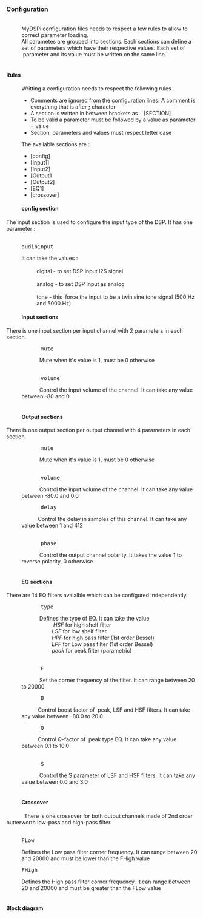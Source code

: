 <!DOCTYPE html PUBLIC "-//W3C//DTD HTML 4.01//EN" "http://www.w3.org/TR/html4/strict.dtd">
<html>
<head>
  <meta content="text/html; charset=ISO-8859-1"
 http-equiv="content-type">
</head>
<body>
<h3>Configuration</h3>
<br>
<div style="margin-left: 40px;">MyDSPi configuration files
needs to respect a few rules to allow to correct parameter loading.<br>
All parametes are grouped into sections. Each sections can define a set
of parameters which have their respective values. Each set of
&nbsp;parameter and its value must be written on the same line.<br>
</div>
<br>
<h4>Rules</h4>
<div style="margin-left: 40px;">Writting a configuration
needs to respect the following rules<br>
<ul>
  <li>Comments are ignored from the configuration lines. A
comment is everything that is after&nbsp;<span
 style="font-weight: bold;">;</span> character</li>
  <li>A section is written in between brackets as
&nbsp;&nbsp; [SECTION]</li>
  <li>To be valid a parameter must be followed by a value as
parameter = value</li>
  <li>Section, parameters and values must respect letter case</li>
</ul>
The available sections are :<br>
<ul>
  <li>[config]</li>
  <li>[Input1]</li>
  <li>[Input2]</li>
  <li>[Output1 </li>
  <li>[Output2]</li>
  <li>[EQ1]</li>
  <li>[crossover]</li>
</ul>
</div>
<h4 style="margin-left: 40px;">config section</h4>
The input section is used to configure the input type of the DSP. It
has one parameter :<br>
<br>
<div style="margin-left: 40px;">
<pre>audioinput</pre>
It can take the values : <br>
<br>
<div style="margin-left: 40px;">digital - to set DSP input
I2S signal<br>
<br>
analog - to set DSP input as analog<br>
<br>
tone - this&nbsp; force the input to be a twin sine tone signal
(500 Hz and 5000 Hz)<br>
</div>
</div>
<h4 style="margin-left: 40px;">
Input sections</h4>
<span style="font-weight: normal;">There is one input
section per input channel with 2 parameters in each section.</span>
<div style="margin-left: 40px;">
<pre>&nbsp;&nbsp;&nbsp; &nbsp;&nbsp;mute</pre>
&nbsp;&nbsp;&nbsp; &nbsp;&nbsp;&nbsp;
&nbsp;&nbsp;&nbsp; Mute when it's value is 1, must be 0
otherwise <br>
&nbsp;&nbsp;&nbsp; <br>
<pre>&nbsp;&nbsp;&nbsp; &nbsp;&nbsp;volume</pre>
&nbsp;&nbsp;&nbsp; &nbsp;&nbsp;&nbsp;
&nbsp;&nbsp;&nbsp; Control the input volume of the channel.
It can take any value between -80 and 0</div>
<br>
<h4 style="margin-left: 40px;">Output sections</h4>
<span style="font-weight: normal;">There is one output
section per output channel with 4 parameters in each section.</span>
<div style="margin-left: 40px;">
<pre>&nbsp;&nbsp;&nbsp; &nbsp;&nbsp;mute</pre>
&nbsp;&nbsp;&nbsp; &nbsp;&nbsp;&nbsp;
&nbsp;&nbsp;&nbsp; Mute when it's value is 1, must be 0
otherwise <br>
&nbsp;&nbsp;&nbsp; <br>
<pre>&nbsp;&nbsp;&nbsp; &nbsp;&nbsp;volume</pre>
&nbsp;&nbsp;&nbsp; &nbsp;&nbsp;&nbsp;
&nbsp;&nbsp;&nbsp; Control the input volume of the channel.
It can take any value between -80.0 and 0.0<br>
<pre>&nbsp;&nbsp;&nbsp; &nbsp;&nbsp;delay</pre>
&nbsp;&nbsp;&nbsp; &nbsp;&nbsp;&nbsp;
&nbsp;&nbsp; Control the delay in samples of this channel. It
can take any value between 1 and 412<br>
&nbsp;&nbsp;&nbsp; <br>
<pre>&nbsp;&nbsp;&nbsp; &nbsp;&nbsp;phase</pre>
&nbsp;&nbsp;&nbsp; &nbsp;&nbsp;&nbsp;
&nbsp;&nbsp;&nbsp; Control the output channel polarity. It
takes the value 1 to reverse polarity, 0 otherwise</div>
<h4 style="margin-left: 40px;"></h4>
<h4 style="margin-left: 40px;"><br>
EQ sections</h4>
<span style="font-weight: normal;">There are 14 EQ filters
avaialble which can be configured independently.&nbsp;</span>
<div style="margin-left: 40px;">
<pre>&nbsp;&nbsp;&nbsp; &nbsp;&nbsp;type</pre>
&nbsp;&nbsp;&nbsp; &nbsp;&nbsp;&nbsp;
&nbsp;&nbsp;&nbsp; Defines the type of EQ. It can take the
value<br>
<div style="margin-left: 80px;">&nbsp;<span
 style="font-style: italic;">HSF</span> for high shelf
filter <br>
<span style="font-style: italic;">LSF</span> for low
shelf filter <br>
<span style="font-style: italic;">HPF</span> for
high pass filter (1st order Bessel)<br>
<span style="font-style: italic;">LPF</span> for Low
pass filter (1st order Bessel)<br>
<span style="font-style: italic;">peak</span> for
peak filter (parametric)<br>
</div>
&nbsp;&nbsp;&nbsp; <br>
<pre>&nbsp;&nbsp;&nbsp; &nbsp;&nbsp;F</pre>
&nbsp;&nbsp;&nbsp; &nbsp;&nbsp;&nbsp;
&nbsp;&nbsp;&nbsp; Set the corner frequency of the filter.
It can range between 20 to 20000<br>
<pre>&nbsp;     B</pre>
&nbsp;&nbsp;&nbsp; &nbsp;&nbsp;&nbsp;
&nbsp;&nbsp; Control boost factor of &nbsp;peak, LSF and
HSF filters. It can take any value between -80.0 to 20.0 <br>
<pre>&nbsp;&nbsp;&nbsp; &nbsp;&nbsp;Q</pre>
&nbsp;&nbsp;&nbsp; &nbsp;&nbsp;&nbsp;
&nbsp;&nbsp; Control Q-factor of &nbsp;peak type EQ. It can
take any value between 0.1 to 10.0 <br>
&nbsp;&nbsp;&nbsp; <br>
<pre>&nbsp;&nbsp;&nbsp; &nbsp;&nbsp;S</pre>
&nbsp;&nbsp;&nbsp; &nbsp;&nbsp;&nbsp;
&nbsp;&nbsp;&nbsp; Control the S parameter of LSF and HSF
filters. It can take any value between 0.0 and 3.0<br>

</div>
<h4 style="margin-left: 40px;"><br>
Crossover</h4>
&nbsp;&nbsp;&nbsp; &nbsp;&nbsp;&nbsp;
&nbsp;&nbsp;&nbsp; There is one crossover for both output
channels made of 2nd order butterworth low-pass and high-pass filter. <br>
&nbsp;&nbsp;&nbsp; &nbsp;&nbsp;&nbsp;
&nbsp;&nbsp;&nbsp; <br>
<pre style="margin-left: 40px;">FLow</pre>
<div style="margin-left: 40px;">Defines the Low pass
filter corner frequency. It can range between 20 and 20000 and must be
lower than the FHigh value<br>
</div>
<pre style="margin-left: 40px;">FHigh</pre>
<div style="margin-left: 40px;">Defines the High pass
filter corner frequency. It can range between 20 and 20000 and must be
greater than the FLow value<br>
</div>
<br>
<h4>Block diagram<br>
</h4>
<br>
</body>
</html>
